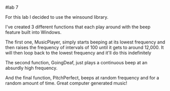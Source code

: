 #lab 7

For this lab I decided to use the winsound library. 

I've created 3 different functions that each play around with the beep feature built into Windows.

The first one, MusicPlayer, simply starts beeping at its lowest frequency and then raises the frequency of intervals of 100 until it gets to around 12,000. It will then loop back to the lowest frequency and it'll do this indefinitely 

The second function, GoingDeaf, just plays a continuous beep at an absurdly high frequency.

And the final function, PitchPerfect, beeps at random frequency and for a random amount of time. Great computer generated music!
